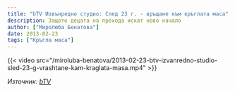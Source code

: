 ```yaml
---
title: "bTV Извънредно студио: След 23 г. - връщане към кръглата маса"
description: Защото децата на прехода искат ново начало
author: ["Миролюба Бенатова"]
date: 2013-02-23
tags: ["Кръгла маса"]
---
```


{{< video src="/miroluba-benatova/2013-02-23-btv-izvanredno-studio-sled-23-g-vrashtane-kam-kraglata-masa.mp4" >}}

*Източник: [bTV](https://btvnovinite.bg/bulgaria/kakvo-bi-stanalo-ako-gazoviyat-pistolet-na-oktai-enimehmedov-beshe-garmnal.html)*


 
